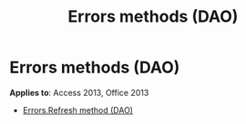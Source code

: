 ﻿---
title: Errors methods (DAO)
TOCTitle: Methods
ms:assetid: 8f1d9006-9c98-4d5b-9dec-57cb846b1e70
ms:mtpsurl: https://msdn.microsoft.com/library/Dn125294(v=office.15)
ms:contentKeyID: 52073418
ms.date: 09/18/2015
mtps_version: v=office.15
---

# Errors methods (DAO)

**Applies to**: Access 2013, Office 2013

- [Errors.Refresh method (DAO)](errors-refresh-method-dao.md)

